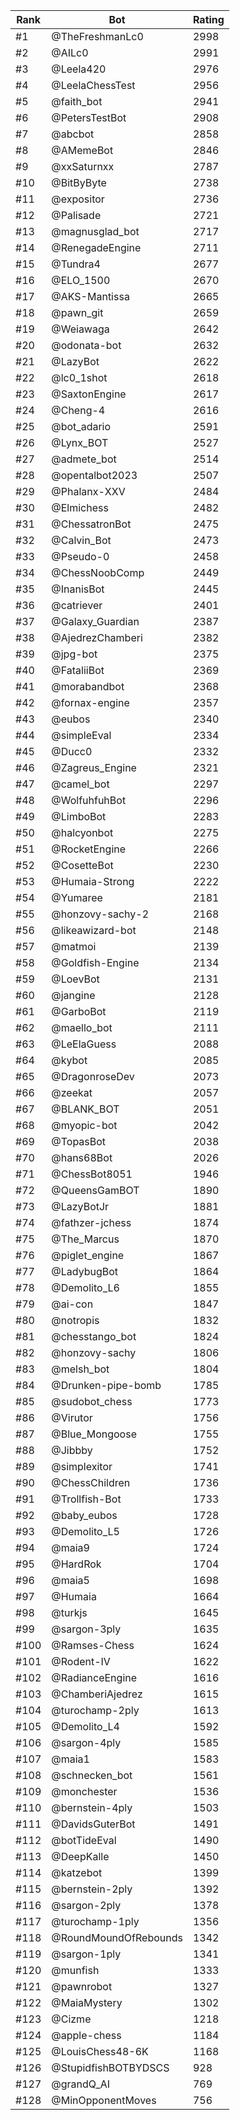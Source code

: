 Rank|Bot|Rating
---|---|---
#1|@TheFreshmanLc0|2998
#2|@AILc0|2991
#3|@Leela420|2976
#4|@LeelaChessTest|2956
#5|@faith_bot|2941
#6|@PetersTestBot|2908
#7|@abcbot|2858
#8|@AMemeBot|2846
#9|@xxSaturnxx|2787
#10|@BitByByte|2738
#11|@expositor|2736
#12|@Palisade|2721
#13|@magnusglad_bot|2717
#14|@RenegadeEngine|2711
#15|@Tundra4|2677
#16|@ELO_1500|2670
#17|@AKS-Mantissa|2665
#18|@pawn_git|2659
#19|@Weiawaga|2642
#20|@odonata-bot|2632
#21|@LazyBot|2622
#22|@lc0_1shot|2618
#23|@SaxtonEngine|2617
#24|@Cheng-4|2616
#25|@bot_adario|2591
#26|@Lynx_BOT|2527
#27|@admete_bot|2514
#28|@opentalbot2023|2507
#29|@Phalanx-XXV|2484
#30|@Elmichess|2482
#31|@ChessatronBot|2475
#32|@Calvin_Bot|2473
#33|@Pseudo-0|2458
#34|@ChessNoobComp|2449
#35|@InanisBot|2445
#36|@catriever|2401
#37|@Galaxy_Guardian|2387
#38|@AjedrezChamberi|2382
#39|@jpg-bot|2375
#40|@FataliiBot|2369
#41|@morabandbot|2368
#42|@fornax-engine|2357
#43|@eubos|2340
#44|@simpleEval|2334
#45|@Ducc0|2332
#46|@Zagreus_Engine|2321
#47|@camel_bot|2297
#48|@WolfuhfuhBot|2296
#49|@LimboBot|2283
#50|@halcyonbot|2275
#51|@RocketEngine|2266
#52|@CosetteBot|2230
#53|@Humaia-Strong|2222
#54|@Yumaree|2181
#55|@honzovy-sachy-2|2168
#56|@likeawizard-bot|2148
#57|@matmoi|2139
#58|@Goldfish-Engine|2134
#59|@LoevBot|2131
#60|@jangine|2128
#61|@GarboBot|2119
#62|@maello_bot|2111
#63|@LeElaGuess|2088
#64|@kybot|2085
#65|@DragonroseDev|2073
#66|@zeekat|2057
#67|@BLANK_BOT|2051
#68|@myopic-bot|2042
#69|@TopasBot|2038
#70|@hans68Bot|2026
#71|@ChessBot8051|1946
#72|@QueensGamBOT|1890
#73|@LazyBotJr|1881
#74|@fathzer-jchess|1874
#75|@The_Marcus|1870
#76|@piglet_engine|1867
#77|@LadybugBot|1864
#78|@Demolito_L6|1855
#79|@ai-con|1847
#80|@notropis|1832
#81|@chesstango_bot|1824
#82|@honzovy-sachy|1806
#83|@melsh_bot|1804
#84|@Drunken-pipe-bomb|1785
#85|@sudobot_chess|1773
#86|@Virutor|1756
#87|@Blue_Mongoose|1755
#88|@Jibbby|1752
#89|@simplexitor|1741
#90|@ChessChildren|1736
#91|@Trollfish-Bot|1733
#92|@baby_eubos|1728
#93|@Demolito_L5|1726
#94|@maia9|1724
#95|@HardRok|1704
#96|@maia5|1698
#97|@Humaia|1664
#98|@turkjs|1645
#99|@sargon-3ply|1635
#100|@Ramses-Chess|1624
#101|@Rodent-IV|1622
#102|@RadianceEngine|1616
#103|@ChamberiAjedrez|1615
#104|@turochamp-2ply|1613
#105|@Demolito_L4|1592
#106|@sargon-4ply|1585
#107|@maia1|1583
#108|@schnecken_bot|1561
#109|@monchester|1536
#110|@bernstein-4ply|1503
#111|@DavidsGuterBot|1491
#112|@botTideEval|1490
#113|@DeepKalle|1450
#114|@katzebot|1399
#115|@bernstein-2ply|1392
#116|@sargon-2ply|1378
#117|@turochamp-1ply|1356
#118|@RoundMoundOfRebounds|1342
#119|@sargon-1ply|1341
#120|@munfish|1333
#121|@pawnrobot|1327
#122|@MaiaMystery|1302
#123|@Cizme|1218
#124|@apple-chess|1184
#125|@LouisChess48-6K|1168
#126|@StupidfishBOTBYDSCS|928
#127|@grandQ_AI|769
#128|@MinOpponentMoves|756
